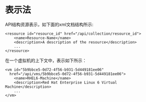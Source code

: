 # 表示法

API结构资源表示，如下面的xml文档结构所示:

                
    <resource id="resource_id" href="/api/collection/resource_id">
        <name>Resource-Name</name>
        <description>A description of the resource</description>
        ...
    </resource>   
             
             

在一个虚拟机的上下文中，表示如下所示：

                
    <vm id="5b9bbce5-0d72-4f56-b931-5d449181ee06"
      href="/api/vms/5b9bbce5-0d72-4f56-b931-5d449181ee06">
        <name>RHEL6-Machine</name>
        <description>Red Hat Enterprise Linux 6 Virtual Machine</description>
        ...
    </vm>               
                
             
